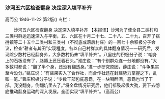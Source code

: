 ### 沙河五六区检查翻身  决定深入填平补齐
高而公
1946-11-22
第2版()
专栏：

　　沙河五六区检查翻身
    决定深入填平补齐
    【本报讯】沙河为了使全县二类村和三类村群运迅速深入与平衡，五、六区在十月二十七、二十八、二十九，召开了褡裢镇等二十五个二类村和三类村（不彻底或落后村庄）的一百七十余积极分子会议，检查“耕者有其田”实现程度。各以自己村群众的具体翻身情况一一研究后，发现除少数村已经翻身外，大多数村仍未“填平补齐”。八里庄的积极分子说：“咱身上的石板没有了，胳膊上还压着石头。”淮庄说：“有个别群众连一分地都没有。”大多数村都说：“翻了半个身，还没有翻透身。”进一步研究原因，薛庄说：“斗争果实至今没分。”姚庄说：“有些果实入了合作社，而合作社还在封建势力掌握之下，乱账一笔。”曹庄积极分子说：“少数干部包庇恶霸，在一块喝醉酒，恶霸也当了干部。我没翻身，倒翻坑里去了。”将全盘情况研究后，他们都鼓起很大劲，要下去彻底推动翻身运动的深入发展。全面实现“填平补齐”。（高而公）
